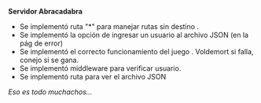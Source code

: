 <b>Servidor Abracadabra </b>


* Se implementó ruta "*" para manejar rutas sin destino .
* Se implementó la opción de ingresar un usuario al archivo JSON (en la pág de error)
* Se implementó el correcto funcionamiento del juego . Voldemort si falla, conejo si se gana.
* Se implementó middleware para verificar usuario.
* Se implementó ruta para ver el archivo JSON

<i>Eso es todo muchachos...</i>
